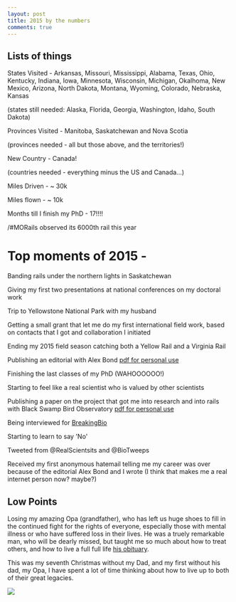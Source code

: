 ```yaml
---
layout: post
title: 2015 by the numbers
comments: true
---
```


## Lists of things

States Visited - Arkansas, Missouri, Mississippi, Alabama, Texas, Ohio, Kentucky, Indiana, Iowa, Minnesota, Wisconsin, Michigan, Okalhoma, New Mexico, Arizona, North Dakota, Montana, Wyoming, Colorado, Nebraska, Kansas

(states still needed: Alaska, Florida, Georgia, Washington, Idaho, South Dakota)

Provinces Visited - Manitoba, Saskatchewan and Nova Scotia

(provinces needed - all but those above, and the territories!)

New Country - Canada!

(countries needed - everything minus the US and Canada...)

Miles Driven - ~ 30k

Miles flown - ~ 10k

Months till I finish my PhD - 17!!!!

/#MORails observed its 6000th rail this year

# Top moments of 2015 -

Banding rails under the northern lights in Saskatchewan

Giving my first two presentations at national conferences on my doctoral work

Trip to Yellowstone National Park with my husband

Getting a small grant that let me do my first international field work, based on contacts that I got and collaboration I initiated 

Ending my 2015 field season catching both a Yellow Rail and a Virginia Rail

Publishing an editorial with Alex Bond [pdf for personal use](https://www.researchgate.net/publication/283791283_Volunteer_Field_Technicians_Are_Bad_for_Wildlife_Ecology)

Finishing the last classes of my PhD (WAHOOOOOO!) 

Starting to feel like a real scientist who is valued by other scientists 

Publishing a paper on the project that got me into research and into rails with Black Swamp Bird Observatory [pdf for personal use](https://www.researchgate.net/publication/282289695_Comparison_of_Arrival_Dates_of_Rail_Migration_in_the_Southwest_Lake_Erie_Marshes_Ohio_USA)

Being interviewed for [BreakingBio](http://breakingbio.com/2015/11/10/bb94-rallying-for-rails-with-auriel-fournier/)

Starting to learn to say 'No' 

Tweeted from @RealScientsits and @BioTweeps 

Received my first anonymous hatemail telling me my career was over because of the editorial Alex Bond and I wrote (I think that makes me a real internet person now? maybe?)

## Low Points

Losing my amazing Opa (grandfather), who has left us huge shoes to fill in the continued fight for the rights of everyone, especially those with mental illness or who have suffered loss in their lives. He was a truely remarkable man, who will be dearly missed, but taught me so much about how to treat others, and how to live a full full life [his obituary](http://www.legacy.com/obituaries/toledoblade/obituary.aspx?pid=175746839). 

This was my seventh Christmas without my Dad, and my first without his dad, my Opa, I have spent a lot of time thinking about how to live up to both of their great legacies. 

![](http://i.imgur.com/gw6l9Pe.jpg)
